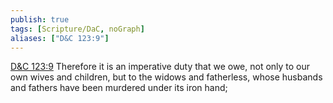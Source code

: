 ```yaml
---
publish: true
tags: [Scripture/DaC, noGraph]
aliases: ["D&C 123:9"]
---
```

[D&C 123:9](https://churchofjesuschrist.org/study/scriptures/dc-testament/dc/123?lang=eng&id=p9#p9) Therefore it is an imperative duty that we owe, not only to our own wives and children, but to the widows and fatherless, whose husbands and fathers have been murdered under its iron hand;
